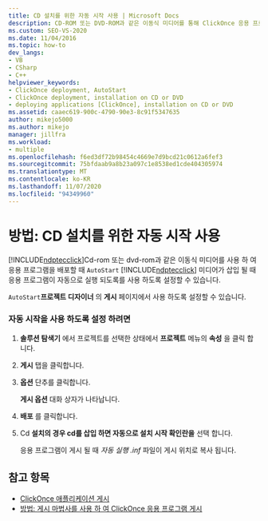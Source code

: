 ```yaml
---
title: CD 설치를 위한 자동 시작 사용 | Microsoft Docs
description: CD-ROM 또는 DVD-ROM과 같은 이동식 미디어를 통해 ClickOnce 응용 프로그램을 배포할 때 자동 시작을 사용 하도록 설정 하는 방법에 대해 알아봅니다.
ms.custom: SEO-VS-2020
ms.date: 11/04/2016
ms.topic: how-to
dev_langs:
- VB
- CSharp
- C++
helpviewer_keywords:
- ClickOnce deployment, AutoStart
- ClickOnce deployment, installation on CD or DVD
- deploying applications [ClickOnce], installation on CD or DVD
ms.assetid: caaec619-900c-4790-90e3-8c91f5347635
author: mikejo5000
ms.author: mikejo
manager: jillfra
ms.workload:
- multiple
ms.openlocfilehash: f6ed3df72b98454c4669e7d9bcd21c0612a6fef3
ms.sourcegitcommit: 75bfdaab9a8b23a097c1e8538ed1cde404305974
ms.translationtype: MT
ms.contentlocale: ko-KR
ms.lasthandoff: 11/07/2020
ms.locfileid: "94349960"
---
```

# <a name="how-to-enable-autostart-for-cd-installations"></a>방법: CD 설치를 위한 자동 시작 사용
[!INCLUDE[ndptecclick](../deployment/includes/ndptecclick_md.md)]Cd-rom 또는 dvd-rom과 같은 이동식 미디어를 사용 하 여 응용 프로그램을 배포할 때 `AutoStart` [!INCLUDE[ndptecclick](../deployment/includes/ndptecclick_md.md)] 미디어가 삽입 될 때 응용 프로그램이 자동으로 실행 되도록를 사용 하도록 설정할 수 있습니다.

 `AutoStart`**프로젝트 디자이너** 의 **게시** 페이지에서 사용 하도록 설정할 수 있습니다.

### <a name="to-enable-autostart"></a>자동 시작을 사용 하도록 설정 하려면

1. **솔루션 탐색기** 에서 프로젝트를 선택한 상태에서 **프로젝트** 메뉴의 **속성** 을 클릭 합니다.

2. **게시** 탭을 클릭합니다.

3. **옵션** 단추를 클릭합니다.

     **게시 옵션** 대화 상자가 나타납니다.

4. **배포** 를 클릭합니다.

5. Cd **설치의 경우 cd를 삽입 하면 자동으로 설치 시작 확인란을** 선택 합니다.

     응용 프로그램이 게시 될 때 *자동 실행 .inf* 파일이 게시 위치로 복사 됩니다.

## <a name="see-also"></a>참고 항목
- [ClickOnce 애플리케이션 게시](../deployment/publishing-clickonce-applications.md)
- [방법: 게시 마법사를 사용 하 여 ClickOnce 응용 프로그램 게시](../deployment/how-to-publish-a-clickonce-application-using-the-publish-wizard.md)
